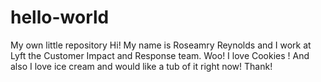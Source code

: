# hello-world
My own little repository
Hi! My name is Roseamry Reynolds and I work at Lyft the Customer Impact and Response team. Woo! 
I love Cookies ! 
And also I love ice cream and would like a tub of it right now! 
Thank! 

